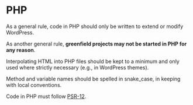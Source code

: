 # PHP

As a general rule, code in PHP should only be written to extend or modify WordPress.

As another general rule, __greenfield projects may not be started in PHP for any reason__.

Interpolating HTML into PHP files should be kept to a minimum and only used where strictly
necessary (e.g., in WordPress themes).

Method and variable names should be spelled in snake_case, in keeping with local conventions.

Code in PHP must follow [PSR-12](https://www.php-fig.org/psr/psr-12/).
